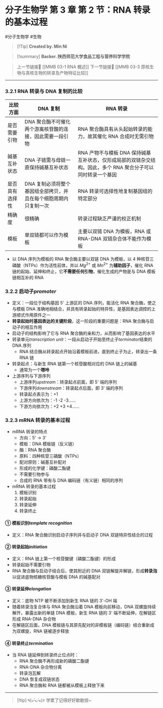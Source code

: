 # 分子生物学 第 3 章 第 2 节：RNA 转录的基本过程
#分子生物学 #生物 


> [!Tip] **Created by. Min Ni**

> [!summary] **Backer. 陕西师范大学食品工程与营养科学学院**

> 上一节链接🔗 [[MMB 03-1 RNA 概述]]
> 下一节链接🔗 [[MMB 03-3 原核生物与真核生物的转录及产物特征比较]]

---
### 3.2.1 RNA 转录与 DNA 复制的比较

| 比较方面    | DNA 复制                             | RNA 转录                                                        |
| ------- | ---------------------------------- | ------------------------------------------------------------- |
| 是否需要引物  | DNA 聚合酶不可催化两个游离核苷酸的连接，因此需要一段引物     | RNA 聚合酶具有从头起始转录的能力，故其催化 RNA 合成时无需引物                           |
| 碱基互补状态  | DNA 子链需与母链一直保持碱基互补状态               | RNA 产物不与模板 DNA 保持碱基互补状态，仅形成局部的双链杂交结构。因此，多个 RNA 聚合分子可以同时转录一个基因 |
| 是否具有选择性 | DNA 复制必须将整个基因组全部拷贝，并且在每个细胞周期内只复制一次 | RNA 转录可选择性地复制基因组的特定部分                                         |
| 精确度     | 很精确                                | 转录过程缺乏严谨的校正机制                                                 |
| 模板      | 单双链都可以作为模板                         | 主要以双链 DNA 为模板，RNA 或 RNA-DNA 双链杂合体不能作为模板                       |
- 以 DNA 序列为模板的 RNA 聚合酶主要以双链 DNA 为模板，以 4 种核苷三磷酸（NTPs）作为活性前体，并以 $Mg^{2+}$ 或 $Mn^{2+}$ 为**辅助因子**，催化 RNA 链的起始、延伸和终止，它**不需要任何引物**，催化生成的产物是与 DNA 模板链相互补的 RNA
### 3.2.2 启动子*promoter*
- 定义：一段位于结构基因 5' 上游区的 DNA 序列，能活化 RNA 聚合酶，使之与模板 DNA 准确地相结合，并具有转录起始的特异性，是基因表达调控的上游顺式作用原件之一
- **转录起始时基因表达的关键阶段**，这一阶段的重要问题是：RNA 聚合酶与启动子的相互作用
- 启动子的结构影响了它与 RNA 聚合酶的亲和力，从而影响了基因表达的水平
- 转录单元*transcription unit*：一段从启动子开始至终止子*terminator*结束的 DNA 序列
	- RNA 结合酶从转录起点开始沿着模板前进，直到终止子为止，转录出一条 RNA 链
- 转录起点：与新生 RNA 链第一个核苷酸相对应的 DNA 链上的碱基
	- 通常为一个**嘌呤**
- 上游序列与下游序列
	- 上游序列*upstream*：转录起点前面，即 5' 端的序列
	- 下游序列*downstream*：转录起点后面，即 3' 端的序列
	- 转录起点表示为：+1
	- 上游方向依次为：-1 -2 -3……
	- 下游方向依次为：+2 +3 +4……
### 3.2.3 mRNA 转录的基本过程
- mRNA 转录的特点
	- 方向：5' -> 3'
	- 模板：DNA 模板链（反义链）
	- 酶：RNA 聚合酶
	- 原料：四种核苷三磷酸（NTPs）
	- 配对原则：碱基互补配对
	- 形成的化学键：磷酸二酯键
	- 不需要引物参与
	- 合成的 RNA 带有与 DNA 编码链（有义链）相同的序列
- mRNA 转录的基本过程
	1. 模板识别
	2. 转录起始
	3. 转录延伸
	4. 转录终止
#### ① 模板识别*template recognition*
- 定义：RNA 聚合酶识别启动子序列并与启动子 DNA 双链特异性结合的过程
#### ② 转录起始*initiation*
- 定义：RNA 链上第一个核苷酸键（磷酸二酯键）的形成
- 转录起始不需要引物
- RNA 聚合酶与启动子结合后，使其附近的 DNA 双链解旋并解链，形成**转录泡**以促进底物核糖核苷酸与模板 DNA 的碱基配对
#### ③ 转录延伸*elongation*
- 定义：底物 NTP 被不断添加到新生 RNA 链的 3'-OH 端
- 随着转录泡复合体与 RNA 聚合酶沿着 DNA 模板向前移动，DNA 双螺旋持续解开，暴露出新的单链 DNA 模板，新生 RNA 链的 3' 端不断延伸，在解链区形成 RNA-DNA 杂合物
- 在解链区后面，DNA 模板链与其原先配对的非模板链（编码链）结合重新成为双螺旋，RNA 链被逐步释放
#### ④ 转录终止*termination*
- 当 RNA 链延伸到转录终止位点时：
	- RNA 聚合酶不再形成新的磷酸二酯键
	- RNA-DNA 杂合物分离
	- 转录泡瓦解
	- DNA 恢复成双链状态
	- RNA 聚合酶和 RNA 链都被从模板上释放下来

---
> [!tip] ٩(๑˃̵ᴗ˂̵๑)۶ 学累了记得好好歇歇捏~
